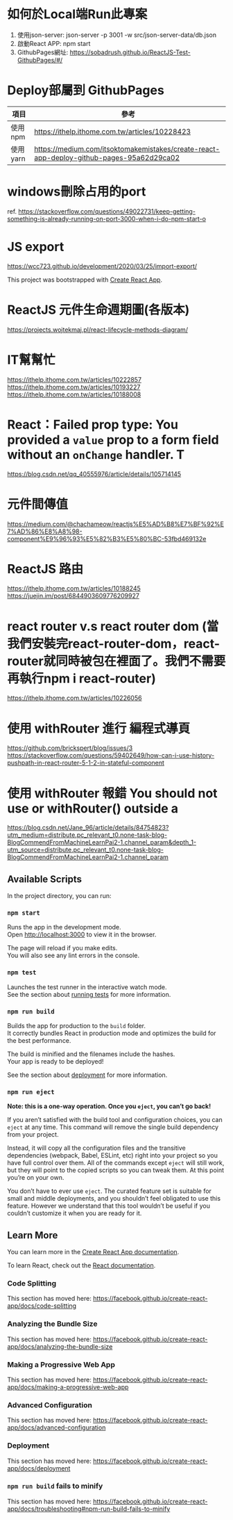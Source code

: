 # 如何於Local端Run此專案
1. 使用json-server: json-server -p 3001 -w src/json-server-data/db.json
2. 啟動React APP: npm start
3. GithubPages網址: https://sobadrush.github.io/ReactJS-Test-GithubPages/#/

# Deploy部屬到 GithubPages
|  項目   | 參考  |
|  ----  | ----  |
| 使用npm  | https://ithelp.ithome.com.tw/articles/10228423 |
| 使用yarn  | https://medium.com/itsoktomakemistakes/create-react-app-deploy-github-pages-95a62d29ca02 |

# windows刪除占用的port
ref. https://stackoverflow.com/questions/49022731/keep-getting-something-is-already-running-on-port-3000-when-i-do-npm-start-o

# JS export 
https://wcc723.github.io/development/2020/03/25/import-export/

This project was bootstrapped with [Create React App](https://github.com/facebook/create-react-app).

# ReactJS 元件生命週期圖(各版本)
https://projects.wojtekmaj.pl/react-lifecycle-methods-diagram/

# IT幫幫忙
https://ithelp.ithome.com.tw/articles/10222857
https://ithelp.ithome.com.tw/articles/10193227
https://ithelp.ithome.com.tw/articles/10188008

# React：Failed prop type: You provided a `value` prop to a form field without an `onChange` handler. T
https://blog.csdn.net/qq_40555976/article/details/105714145

# 元件間傳值
https://medium.com/@chachameow/reactjs%E5%AD%B8%E7%BF%92%E7%AD%86%E8%A8%98-component%E9%96%93%E5%82%B3%E5%80%BC-53fbd469132e

# ReactJS 路由
https://ithelp.ithome.com.tw/articles/10188245
https://juejin.im/post/6844903609776209927

# react router v.s react router dom (當我們安裝完react-router-dom，react-router就同時被包在裡面了。我們不需要再執行npm i react-router)
https://ithelp.ithome.com.tw/articles/10226056

# 使用 withRouter 進行 編程式導頁
https://github.com/brickspert/blog/issues/3
https://stackoverflow.com/questions/59402649/how-can-i-use-history-pushpath-in-react-router-5-1-2-in-stateful-component

# 使用 withRouter 報錯 You should not use <Route> or withRouter() outside a <Router>
https://blog.csdn.net/Jane_96/article/details/84754823?utm_medium=distribute.pc_relevant_t0.none-task-blog-BlogCommendFromMachineLearnPai2-1.channel_param&depth_1-utm_source=distribute.pc_relevant_t0.none-task-blog-BlogCommendFromMachineLearnPai2-1.channel_param


## Available Scripts

In the project directory, you can run:

### `npm start`

Runs the app in the development mode.<br />
Open [http://localhost:3000](http://localhost:3000) to view it in the browser.

The page will reload if you make edits.<br />
You will also see any lint errors in the console.

### `npm test`

Launches the test runner in the interactive watch mode.<br />
See the section about [running tests](https://facebook.github.io/create-react-app/docs/running-tests) for more information.

### `npm run build`

Builds the app for production to the `build` folder.<br />
It correctly bundles React in production mode and optimizes the build for the best performance.

The build is minified and the filenames include the hashes.<br />
Your app is ready to be deployed!

See the section about [deployment](https://facebook.github.io/create-react-app/docs/deployment) for more information.

### `npm run eject`

**Note: this is a one-way operation. Once you `eject`, you can’t go back!**

If you aren’t satisfied with the build tool and configuration choices, you can `eject` at any time. This command will remove the single build dependency from your project.

Instead, it will copy all the configuration files and the transitive dependencies (webpack, Babel, ESLint, etc) right into your project so you have full control over them. All of the commands except `eject` will still work, but they will point to the copied scripts so you can tweak them. At this point you’re on your own.

You don’t have to ever use `eject`. The curated feature set is suitable for small and middle deployments, and you shouldn’t feel obligated to use this feature. However we understand that this tool wouldn’t be useful if you couldn’t customize it when you are ready for it.

## Learn More

You can learn more in the [Create React App documentation](https://facebook.github.io/create-react-app/docs/getting-started).

To learn React, check out the [React documentation](https://reactjs.org/).

### Code Splitting

This section has moved here: https://facebook.github.io/create-react-app/docs/code-splitting

### Analyzing the Bundle Size

This section has moved here: https://facebook.github.io/create-react-app/docs/analyzing-the-bundle-size

### Making a Progressive Web App

This section has moved here: https://facebook.github.io/create-react-app/docs/making-a-progressive-web-app

### Advanced Configuration

This section has moved here: https://facebook.github.io/create-react-app/docs/advanced-configuration

### Deployment

This section has moved here: https://facebook.github.io/create-react-app/docs/deployment

### `npm run build` fails to minify

This section has moved here: https://facebook.github.io/create-react-app/docs/troubleshooting#npm-run-build-fails-to-minify

